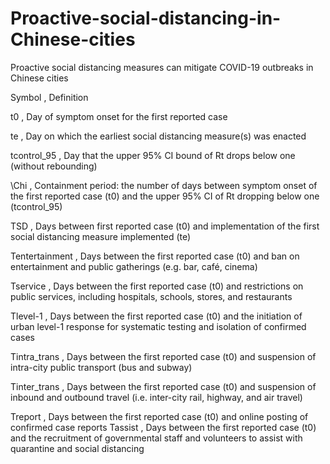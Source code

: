 # Proactive-social-distancing-in-Chinese-cities
Proactive social distancing measures can mitigate COVID-19 outbreaks in Chinese cities

Symbol	,	Definition

t0	,	Day of symptom onset for the first reported case

te	,	Day on which the earliest social distancing measure(s) was enacted

tcontrol_95	,	Day that the upper 95% CI bound of Rt drops below one (without rebounding)

\Chi	,	Containment period: the number of days between symptom onset of the first reported case (t0) and the upper 95% CI of Rt dropping below one (tcontrol_95)

TSD	,	Days between first reported case (t0) and implementation of the first social distancing measure implemented (te)

Tentertainment	,	Days between the first reported case (t0) and ban on entertainment and public gatherings (e.g. bar, café, cinema)

Tservice	,	Days between the first reported case (t0) and restrictions on public services, including hospitals, schools, stores, and restaurants

Tlevel-1	,	Days between the first reported case (t0) and the initiation of urban level-1 response for systematic testing and isolation of confirmed cases

Tintra_trans	,	Days between the first reported case (t0) and suspension of intra-city public transport (bus and subway)

Tinter_trans	,	Days between the first reported case (t0) and suspension of inbound and outbound travel (i.e. inter-city rail, highway, and air travel)

Treport	,	Days between the first reported case (t0) and online posting of confirmed case reports
Tassist	,	Days between the first reported case (t0) and the recruitment of governmental staff and volunteers to assist with quarantine and social distancing

